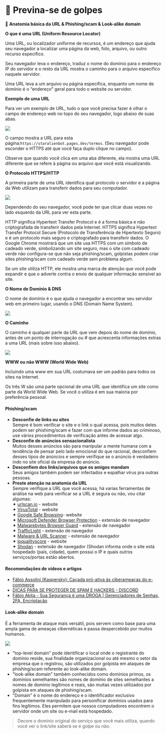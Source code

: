 # 👮 Previna-se de golpes

📜 **Anatomia básica da URL & Phishing/scam & Look-alike domain**

**O que é uma URL (Uniform Resource Locator)**

Uma URL, ou localizador uniforme de recursos, é um endereço que ajuda seu navegador a localizar uma página da web, foto, arquivo, ou outro recurso específico.

Seu navegador leva o endereço, traduz o nome do domínio para o endereço IP do servidor e o resto da URL mostra o caminho para o arquivo específico naquele servidor.

Uma URL leva a um arquivo ou página específica, enquanto um nome de domínio é o “endereço” geral para todo o website ou servidor.

**Exemplo de uma URL**

Para ver um exemplo de URL, tudo o que você precisa fazer é olhar o campo de endereço web no topo do seu navegador, logo abaixo de suas abas.

![](https://i.imgur.com/67Y7S9V.png)

O campo mostra a URL para esta página:`https://staralienbot.pages.dev/termos`. (Seu navegador pode esconder o HTTPS até que você faça duplo clique no campo).

Observe que quando você clica em uma aba diferente, ela mostra uma URL diferente que se refere à página ou arquivo que você está visualizando.

**O Protocolo HTTPS/HTTP**

A primeira parte de uma URL identifica qual protocolo o servidor e a página da Web utilizam para transferir dados para seu computador.

![](https://i.imgur.com/8QJnF5b.png)

Dependendo do seu navegador, você pode ter que clicar duas vezes no lado esquerdo da URL para ver esta parte.

HTTP significa Hypertext Transfer Protocol e é a forma básica e não criptografada de transferir dados pela Internet. HTTPS significa Hypertext Transfer Protocol Secure (Protocolo de Transferência de Hipertexto Seguro) e é um protocolo mais seguro e criptografado para transferir dados. O Google Chrome mostrará que um site usa HTTPS com um símbolo de cadeado verde, simbolizando um site seguro, mas o site com cadeado verde não configura-se que não seja phishing/scam, golpistas podem criar sites phishing/scam com cadeado verde sem problema algum.

Se um site utiliza HTTP, ele mostra uma marca de atenção que você pode expandir e que o adverte contra o envio de qualquer informação sensível ao site.

**O Nome de Domínio & DNS**

O nome de domínio é o que ajuda o navegador a encontrar seu servidor web em primeiro lugar, usando o DNS (Domain Name System).

![](https://i.imgur.com/zhUNnNB.png)

**O Caminho**

O caminho é qualquer parte da URL que vem depois do nome de domínio, antes de um ponto de interrogação ou # que acrescenta informações extras a uma URL (mais sobre isso abaixo).

![](https://i.imgur.com/aPr1obd.png)

**WWW ou não WWW (World Wide Web)**

Incluindo uma www em sua URL costumava ser um padrão para todos os sites na Internet.

Os três W são uma parte opcional de uma URL que identifica um site como parte da World Wide Web. Se você o utiliza é em sua maioria por preferência pessoal.

#### **Phishing/scam**

* **Desconfie de links ou sites**\
  Sempre é bom verificar o site e o link o qual acessa, pois muitos deles podem ser phishimg/scam e fazer com que informe dados ao criminoso, use vários procedimentos de verificação antes de acessar algo.
* **Desconfie de anúncios sensacionalista**\
  Muitos desses anúncios são para manipular a mente humana com a tendência de pensar pelo lado emocional do que racional, desconfiem desses tipos de anúncios e sempre verifique se o anúncio é verdadeiro indo no site oficial da empresa do anúncio.
* **Desconfiem dos links/arquivos que os amigos mandam**\
  Seus amigos também podem ser infectados e espalhar vírus pra outras pessoas.
* **Preste atenção na anatomia da URL**\
  Sempre verifique a URL que você acessa, há varias ferramentas de análise na web para verificar se a URL é segura ou não, vou citar algumas:\
  ✦ [urlscan.io](https://urlscan.io) - website\
  ✦ [VirusTotal](https://www.virustotal.com/gui/home/url) - website\
  ✦ [Google Safe Browsing](https://transparencyreport.google.com/safe-browsing/search)- website\
  ✦ [Microsoft Defender Browser Protection](https://chrome.google.com/webstore/detail/microsoft-defender-browse/bkbeeeffjjeopflfhgeknacdieedcoml) - extensão de navegador\
  ✦ [Malwarebytes Browser Guard](https://chrome.google.com/webstore/detail/malwarebytes-browser-guar/ihcjicgdanjaechkgeegckofjjedodee) - extensão de navegador\
  ✦ [TrafficLight](https://chrome.google.com/webstore/detail/trafficlight/cfnpidifppmenkapgihekkeednfoenal) - extensão de navegador\
  ✦ [Malware & URL Scanner](https://chrome.google.com/webstore/detail/malware-url-scanner/ianpniapgjchiheejeipopldaanbjicd) - extensão de navegador\
  ✦ [ipqualityscore](https://www.ipqualityscore.com/threat-feeds/malicious-url-scanner) - website\
  ✦ [Shodan](https://chrome.google.com/webstore/detail/shodan/jjalcfnidlmpjhdfepjhjbhnhkbgleap) - extensão de navegador (Shodan informa onde o site está hospedado (país, cidade), quem possui o IP e quais outros serviços/portas estão abertos.

#### Recomendações de vídeos e artigos

* [Fábio Assolini (Kaspersky): Caçada pró-ativa às ciberameaças do e-commerce](https://youtu.be/GkunWTgUJ44)
* [DICAS PARA SE PROTEGER DE SPAM E HACKERS - DISCORD](https://discord.com/safety/360044104071-tips-against-spam-and-hacking)
* [ Fábio Akita - Sua Segurança é uma DROGA | Gerenciadores de Senhas, 2FA, Encriptação](https://youtu.be/s7ldn31OEFc)

#### **Look-alike domain**

É a ferramenta de ataque mais versátil, pois servem como base para uma ampla gama de ameaças cibernéticas e passa despercebido por muitos humanos.

![](https://i.imgur.com/ik1MYQa.png)

* "top-level domain" pode identificar o local onde o registrante do domínio reside, sua finalidade organizacional ou até mesmo o setor da empresa que o registrou, são utilizados por golpista em ataques de phishing/scam referente ao look-alike domain.
* "look-alike domain" também conhecidos como domínios primos, os domínios semelhantes são nomes de domínio de sites semelhantes a nomes de domínio legítimos e reais, são muitas vezes utilizados por golpista em ataques de phishing/scam.
* "Domain" é o nome do endereço e o identificador exclusivo frequentemente manipulado para personificar domínios usados para fins legítimos. Eles permitem que nossos computadores encontrem o servidor onde um site ou e-mail está hospedado.

> Decore o domínio original do serviço que você mais utiliza, quando você ver o link/site saberá se é golpe ou não.
